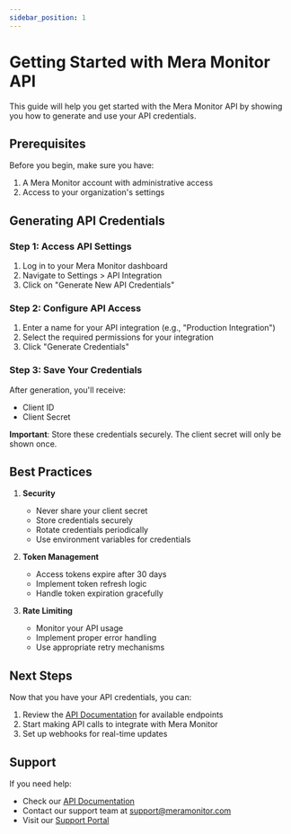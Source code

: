 ```yaml
---
sidebar_position: 1
---
```


# Getting Started with Mera Monitor API

This guide will help you get started with the Mera Monitor API by showing you how to generate and use your API credentials.

## Prerequisites

Before you begin, make sure you have:
1. A Mera Monitor account with administrative access
2. Access to your organization's settings

## Generating API Credentials

### Step 1: Access API Settings
1. Log in to your Mera Monitor dashboard
2. Navigate to Settings > API Integration
3. Click on "Generate New API Credentials"

### Step 2: Configure API Access
1. Enter a name for your API integration (e.g., "Production Integration")
2. Select the required permissions for your integration
3. Click "Generate Credentials"

### Step 3: Save Your Credentials
After generation, you'll receive:
- Client ID
- Client Secret

**Important**: Store these credentials securely. The client secret will only be shown once.

## Best Practices

1. **Security**
   - Never share your client secret
   - Store credentials securely
   - Rotate credentials periodically
   - Use environment variables for credentials

2. **Token Management**
   - Access tokens expire after 30 days
   - Implement token refresh logic
   - Handle token expiration gracefully

3. **Rate Limiting**
   - Monitor your API usage
   - Implement proper error handling
   - Use appropriate retry mechanisms

## Next Steps

Now that you have your API credentials, you can:
1. Review the [API Documentation](/docs/api-documentation) for available endpoints
2. Start making API calls to integrate with Mera Monitor
3. Set up webhooks for real-time updates

## Support

If you need help:
- Check our [API Documentation](/docs/api-documentation)
- Contact our support team at support@meramonitor.com
- Visit our [Support Portal](https://support.meramonitor.com) 